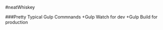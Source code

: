 #neatWhiskey
</br>

###Pretty Typical Gulp Commnands
+Gulp Watch for dev
+Gulp Build for production
